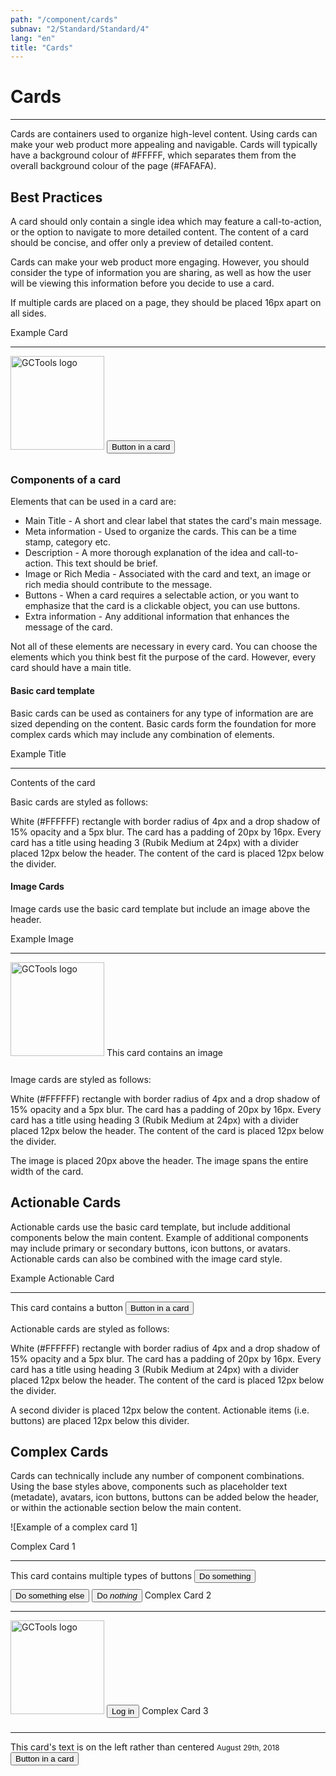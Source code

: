```yaml
---
path: "/component/cards"
subnav: "2/Standard/Standard/4"
lang: "en"
title: "Cards"
---
```


# Cards
<hr />

Cards are containers used to organize high-level content. Using cards can make your web product more appealing and navigable. Cards will typically have a background colour of #FFFFF, which separates them from the overall background colour of the page (#FAFAFA).

## Best Practices

A card should only contain a single idea which may feature a call-to-action, or the option to navigate to more detailed content. The content of a card should be concise, and offer only a preview of detailed content.

Cards can make your web product more engaging. However, you should consider the type of information you are sharing, as well as how the user will be viewing this information before you decide to use a card.

If multiple cards are placed on a page, they should be placed 16px apart on all sides.

<div>
    <card className="col text-center" style="maxWidth: 300px; margin: 0 auto;">
        <cardbody>
        <cardtitle>Example Card</cardtitle>
        <hr />
        <img src="https://yt3.ggpht.com/a-/ACSszfEbdtkOd9P1y-uljH_k64qzPPSdMvymt3mkmQ=s900-mo-c-c0xffffffff-rj-k-no" style="width: 150px; margin-bottom: 15px;" alt="GCTools logo"/>
        <button outline className="col text-center" style="maxWidth: 300px;" block>Button in a card</button>
        </cardbody>
    </card>
</div>

### Components of a card

Elements that can be used in a card are:

* Main Title - A short and clear label that states the card's main message.
* Meta information - Used to organize the cards. This can be a time stamp, category etc.
* Description - A more thorough explanation of the idea and call-to-action. This text should be brief.
* Image or Rich Media - Associated with the card and text, an image or rich media should contribute to the message.
* Buttons - When a card requires a selectable action, or you want to emphasize that the card is a clickable object, you can use buttons.
* Extra information - Any additional information that enhances the message of the card.

Not all of these elements are necessary in every card. You can choose the elements which you think best fit the purpose of the card. However, every card should have a main title.

#### Basic card template

Basic cards can be used as containers for any type of information are are sized depending on the content. Basic cards form the foundation for more complex cards which may include any combination of elements.

<div>
    <card className="col text-center" style="maxWidth: 300px; margin: 0 auto;">
        <cardbody>
        <cardtitle>Example Title</cardtitle>
        <hr />
        <cardtext>Contents of the card</cardtext>
        </cardbody>
    </card>
</div>

Basic cards are styled as follows:

White (#FFFFFF) rectangle with border radius of 4px and a drop shadow of 15% opacity and a 5px blur. The card has a padding of 20px by 16px. Every card has a title using heading 3 (Rubik Medium at 24px) with a divider placed 12px below the header. The content of the card is placed 12px below the divider.


#### Image Cards

Image cards use the basic card template but include an image above the header.

<div>
    <card className="col text-center" style="maxWidth: 300px; margin: 0 auto;">
        <cardbody>
        <cardtitle>Example Image</cardtitle>
        <hr />
        <img src="https://yt3.ggpht.com/a-/ACSszfEbdtkOd9P1y-uljH_k64qzPPSdMvymt3mkmQ=s900-mo-c-c0xffffffff-rj-k-no" style="width: 150px; margin-bottom: 15px;" alt="GCTools logo" />
        <cardtext>This card contains an image</cardtext>
        </cardbody>
    </card>
</div>

Image cards are styled as follows:

White (#FFFFFF) rectangle with border radius of 4px and a drop shadow of 15% opacity and a 5px blur. The card has a padding of 20px by 16px. Every card has a title using heading 3 (Rubik Medium at 24px) with a divider placed 12px below the header. The content of the card is placed 12px below the divider.

The image is placed 20px above the header. The image spans the entire width of the card.

## Actionable Cards

Actionable cards use the basic card template, but include additional components below the main content. Example of additional components may include primary or secondary buttons, icon buttons, or avatars. Actionable cards can also be combined with the image card style.

<div>
    <card className="col text-center" style="maxWidth: 300px; margin: 0 auto;">
        <cardbody>
        <cardtitle>Example Actionable Card</cardtitle>
        <hr />
        <cardtext>This card contains a button</cardtext>
        <button outline className="col text-center" style="maxWidth: 300px;" block>Button in a card</button>
        </cardbody>
    </card>
</div>

Actionable cards are styled as follows:

White (#FFFFFF) rectangle with border radius of 4px and a drop shadow of 15% opacity and a 5px blur. The card has a padding of 20px by 16px. Every card has a title using heading 3 (Rubik Medium at 24px) with a divider placed 12px below the header. The content of the card is placed 12px below the divider.

A second divider is placed 12px below the content. Actionable items (i.e. buttons) are placed 12px below this divider.

## Complex Cards

Cards can technically include any number of component combinations. Using the base styles above, components such as placeholder text (metadate), avatars, icon buttons, buttons can be added below the header, or within the actionable section below the main content.

![Example of a complex card 1]
<div className="row" style="width: 100%; justify-content: space-between;">
    <card className="col text-center" style="maxWidth: 300px; margin: 0 auto;">
        <cardbody>
        <cardtitle>Complex Card 1</cardtitle>
        <hr />
        <cardtext>This card contains multiple types of buttons</cardtext>
        <button color="secondary" className="col text-center" style="maxWidth: 300px;" block>Do something</button>
        <button outline="true" color="primary" className="col text-center" style="maxWidth: 300px; margin-top: 10px" block>Do something else</button>
        <button outline color="warning" className="col text-center" style="maxWidth: 300px; margin-top: 10px" block>Do <i>nothing</i></button>
        </cardbody>
    </card>
    <card className="col text-center" style="maxWidth: 300px; margin: 0 auto;">
        <cardbody>
        <cardtitle>Complex Card 2</cardtitle>
        <hr />
        <img src="https://yt3.ggpht.com/a-/ACSszfEbdtkOd9P1y-uljH_k64qzPPSdMvymt3mkmQ=s900-mo-c-c0xffffffff-rj-k-no" style="width: 150px; margin-bottom: 15px;" alt="GCTools logo"/>
        <button outline className="col text-center" style="maxWidth: 300px;" block>Log in</button>
        </cardbody>
    </card>
    <card className="col text-left" style="maxWidth: 300px; margin: 0 auto;">
        <cardbody>
        <cardtitle>Complex Card 3</cardtitle>
        <hr />
        <cardtext>This card's text is on the left rather than centered</cardtext>
        <cardtext>
            <small className="text-muted">August 29th, 2018</small>
        </cardtext>
        <button outline className="col text-center" style="maxWidth: 300px;" block>Button in a card</button>
        </cardbody>
    </card>
</div>
